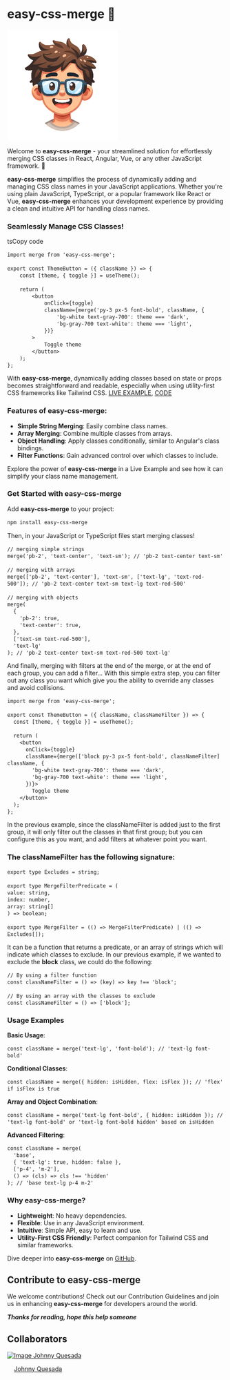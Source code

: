 # easy-css-merge 🌟

![Image John Avatar](https://raw.githubusercontent.com/johnny-quesada-developer/global-hooks-example/main/public/avatar2.jpeg)

Welcome to **easy-css-merge** - your streamlined solution for effortlessly merging CSS classes in React, Angular, Vue, or any other JavaScript framework. 🚀

**easy-css-merge** simplifies the process of dynamically adding and managing CSS class names in your JavaScript applications. Whether you're using plain JavaScript, TypeScript, or a popular framework like React or Vue, **easy-css-merge** enhances your development experience by providing a clean and intuitive API for handling class names.

### Seamlessly Manage CSS Classes!

tsCopy code

```TSX
import merge from 'easy-css-merge';

export const ThemeButton = ({ className }) => {
    const [theme, { toggle }] = useTheme();

    return (
        <button
            onClick={toggle}
            className={merge('py-3 px-5 font-bold', className, {
                'bg-white text-gray-700': theme === 'dark',
                'bg-gray-700 text-white': theme === 'light',
            })}
        >
            Toggle theme
        </button>
    );
};
```

With **easy-css-merge**, dynamically adding classes based on state or props becomes straightforward and readable, especially when using utility-first CSS frameworks like Tailwind CSS. [LIVE EXAMPLE](https://johnny-quesada-developer.github.io/react-global-state-hooks-example/), [CODE](https://github.com/johnny-quesada-developer/global-hooks-example)

### Features of easy-css-merge:

- **Simple String Merging**: Easily combine class names.
- **Array Merging**: Combine multiple classes from arrays.
- **Object Handling**: Apply classes conditionally, similar to Angular's class bindings.
- **Filter Functions**: Gain advanced control over which classes to include.

Explore the power of **easy-css-merge** in a Live Example and see how it can simplify your class name management.

### Get Started with easy-css-merge

Add **easy-css-merge** to your project:

```BASH
npm install easy-css-merge
```

Then, in your JavaScript or TypeScript files start merging classes!

```tsx
// merging simple strings
merge('pb-2', 'text-center', 'text-sm'); // 'pb-2 text-center text-sm'

// merging with arrays
merge(['pb-2', 'text-center'], 'text-sm', ['text-lg', 'text-red-500']); // 'pb-2 text-center text-sm text-lg text-red-500'

// merging with objects
merge(
  {
    'pb-2': true,
    'text-center': true,
  },
  ['text-sm text-red-500'],
  'text-lg'
); // 'pb-2 text-center text-sm text-red-500 text-lg'
```

And finally, merging with filters at the end of the merge, or at the end of each group, you can add a filter... With this simple extra step, you can filter out any class you want which give you the ability to override any classes and avoid collisions.

```TSX
import merge from 'easy-css-merge';

export const ThemeButton = ({ className, classNameFilter }) => {
  const [theme, { toggle }] = useTheme();

  return (
    <button
      onClick={toggle}
      className={merge(['block py-3 px-5 font-bold', classNameFilter] className, {
        'bg-white text-gray-700': theme === 'dark',
        'bg-gray-700 text-white': theme === 'light',
      })}>
        Toggle theme
    </button>
  );
};
```

In the previous example, since the classNameFilter is added just to the first group, it will only filter out the classes in that first group; but you can configure this as you want, and add filters at whatever point you want.

### The classNameFilter has the following signature:

```TSX
export type Excludes = string;

export type MergeFilterPredicate = (
value: string,
index: number,
array: string[]
) => boolean;

export type MergeFilter = (() => MergeFilterPredicate) | (() => Excludes[]);
```

It can be a function that returns a predicate, or an array of strings which will indicate which classes to exclude. In our previous example, if we wanted to exclude the **block** class, we could do the following:

```tsx
// By using a filter function
const classNameFilter = () => (key) => key !== 'block';

// By using an array with the classes to exclude
const classNameFilter = () => ['block'];
```

### Usage Examples

**Basic Usage**:

```tsx
const className = merge('text-lg', 'font-bold'); // 'text-lg font-bold'
```

**Conditional Classes**:

```tsx
const className = merge({ hidden: isHidden, flex: isFlex }); // 'flex' if isFlex is true
```

**Array and Object Combination**:

```tsx
const className = merge('text-lg font-bold', { hidden: isHidden }); // 'text-lg font-bold' or 'text-lg font-bold hidden' based on isHidden
```

**Advanced Filtering**:

```tsx
const className = merge(
  'base',
  { 'text-lg': true, hidden: false },
  ['p-4', 'm-2'],
  () => (cls) => cls !== 'hidden'
); // 'base text-lg p-4 m-2'
```

### Why easy-css-merge?

- **Lightweight**: No heavy dependencies.
- **Flexible**: Use in any JavaScript environment.
- **Intuitive**: Simple API, easy to learn and use.
- **Utility-First CSS Friendly**: Perfect companion for Tailwind CSS and similar frameworks.

Dive deeper into **easy-css-merge** on [GitHub](https://github.com/johnny-quesada-developer/easy-css-merge).

## Contribute to easy-css-merge

We welcome contributions! Check out our Contribution Guidelines and join us in enhancing **easy-css-merge** for developers around the world.

**_Thanks for reading, hope this help someone_**

## Collaborators

[![Image Johnny Quesada](https://avatars.githubusercontent.com/u/62082152?v=4&s=150)](https://github.com/johnny-quesada-developer)

&nbsp;&nbsp;&nbsp;&nbsp;[Johnny Quesada](https://github.com/johnny-quesada-developer) &nbsp;&nbsp;&nbsp;&nbsp;&nbsp;&nbsp;&nbsp;&nbsp;&nbsp;&nbsp;&nbsp;
